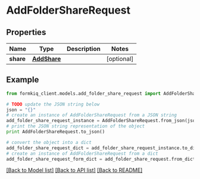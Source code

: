 # AddFolderShareRequest


## Properties

Name | Type | Description | Notes
------------ | ------------- | ------------- | -------------
**share** | [**AddShare**](AddShare.md) |  | [optional] 

## Example

```python
from formkiq_client.models.add_folder_share_request import AddFolderShareRequest

# TODO update the JSON string below
json = "{}"
# create an instance of AddFolderShareRequest from a JSON string
add_folder_share_request_instance = AddFolderShareRequest.from_json(json)
# print the JSON string representation of the object
print AddFolderShareRequest.to_json()

# convert the object into a dict
add_folder_share_request_dict = add_folder_share_request_instance.to_dict()
# create an instance of AddFolderShareRequest from a dict
add_folder_share_request_form_dict = add_folder_share_request.from_dict(add_folder_share_request_dict)
```
[[Back to Model list]](../README.md#documentation-for-models) [[Back to API list]](../README.md#documentation-for-api-endpoints) [[Back to README]](../README.md)


